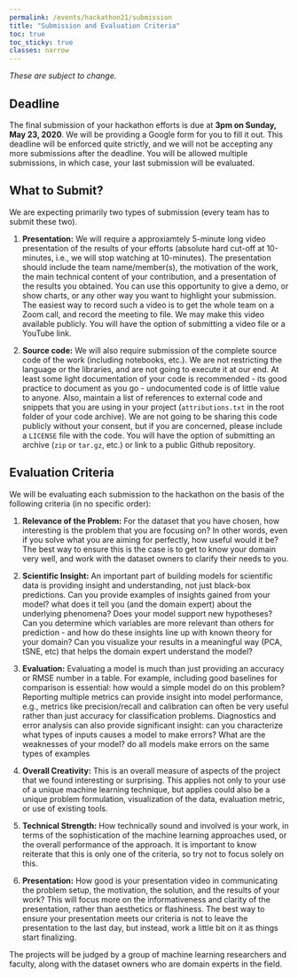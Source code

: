 ```yaml
---
permalink: /events/hackathon21/submission
title: "Submission and Evaluation Criteria"
toc: true
toc_sticky: true
classes: narrow
---
```


_These are subject to change._

## Deadline
The final submission of your hackathon efforts is due at **3pm on Sunday, May 23, 2020**. We will be providing a Google form for you to fill it out. This deadline will be enforced quite strictly, and we will not be accepting any more submissions after the deadline. You will be allowed multiple submissions, in which case, your last submission will be evaluated.

## What to Submit?

We are expecting primarily two types of submission (every team has to submit these two).
1. **Presentation:** We will require a approxiamtely 5-minute long video presentation of the results of your efforts (absolute hard cut-off at 10-minutes, i.e., we will stop watching at 10-minutes). The presentation should include the team name/member(s), the motivation of the work, the main technical content of your contribution, and a presentation of the results you obtained. You can use this opportunity to give a demo, or show charts, or any other way you want to highlight your submission. The easiest way to record such a video is to get the whole team on a Zoom call, and record the meeting to file. We may make this video available publicly. You will have the option of submitting a video file or a YouTube link.

2. **Source code:** We will also require submission of the complete source code of the work (including notebooks, etc.). We are not restricting the language or the libraries, and are not going to execute it at our end. At least some light documentation of your code is recommended - its good practice to document as you go - undocumented code is of little value to anyone. Also, maintain a list of references to external code and snippets that you are using in your project (`attributions.txt` in the root folder of your code archive). We are not going to be sharing this code publicly without your consent, but if you are concerned, please include a `LICENSE` file with the code. You will have the option of submitting an archive (`zip` or `tar.gz`, etc.) or link to a public Github repository.

## Evaluation Criteria

We will be evaluating each submission to the hackathon on the basis of the following criteria (in no specific order):

1. **Relevance of the Problem:** For the dataset that you have chosen, how interesting is the problem that you are focusing on? In other words, even if you solve what you are aiming for perfectly, how useful would it be? The best way to ensure this is the case is to get to know your domain very well, and work with the dataset owners to clarify their needs to you.

2. **Scientific Insight:** An important part of building models for scientific data is providing insight and understanding, not just black-box predictions. Can you provide examples of insights gained from your model? what does it tell you (and the domain expert) about the underlying phenomena? Does your model support new hypotheses? Can you determine which variables are more relevant than others for prediction - and how do these insights line up with known theory for your domain? Can you visualize your results in a meaningful way (PCA, tSNE, etc) that helps the domain expert understand the model?

4. **Evaluation:** Evaluating a model is much than just providing an accuracy or RMSE number in a table. For example, including good baselines for comparison is essential: how would a simple model do on this problem? Reporting multiple metrics can provide insight into model performance, e.g., metrics like precision/recall and calibration can often be very useful rather than just accuracy for classification problems. Diagnostics and error analysis can also provide significant insight: can you characterize what types of inputs causes a model to make errors? What are the weaknesses of your model? do all models make errors on the same types of examples
6. **Overall Creativity:** This is an overall measure of aspects of the project that we found interesting or surprising. This applies not only to your use of a unique machine learning technique, but applies could also be a unique problem formulation, visualization of the data, evaluation metric, or use of existing tools.

3. **Technical Strength:** How technically sound and involved is your work, in terms of the sophistication of the machine learning approaches used, or the overall performance of the approach. It is important to know reiterate that this is only one of the criteria, so try not to focus solely on this.


7. **Presentation:** How good is your presentation video in communicating the problem setup, the motivation, the solution, and the results of your work? This will focus more on the informativeness and clarity of the presentation, rather than aesthetics or flashiness. The best way to ensure your presentation meets our criteria is not to leave the presentation to the last day, but instead, work a little bit on it as things start finalizing.

The projects will be judged by a group of machine learning researchers and faculty, along with the dataset owners who are domain experts in the field.


<!--
## Awards

We will notify everyone of the results on **June 8th, 2020**, by email and on the website. There will be a number of monetary awards, at least one for each of the challenge datasets, along with additional awards for the special categories based on our evaluation criteria.
-->